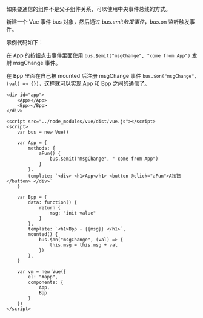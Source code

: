 如果要通信的组件不是父子组件关系，可以使用中央事件总线的方式。

新建一个 Vue 事件 bus 对象，然后通过 bus.$emit 触发事件，bus.$on 监听触发事件。

示例代码如下：

在 App 的按钮点击事件里面使用 `bus.$emit("msgChange", "come from App")` 发射 msgChange 事件。

在 Bpp 里面在自己被 mounted 后注册 msgChange 事件 `bus.$on("msgChange", (val) => {})`，这样就可以实现 App 和 Bpp 之间的通信了。

```
<div id="app">
    <App></App>
    <Bpp></Bpp>
</div>

<script src="../node_modules/vue/dist/vue.js"></script>
<script>
    var bus = new Vue()

    var App = {
        methods: {
            aFun() {
                bus.$emit("msgChange", " come from App")
            }
        },
        template: `<div> <h1>App</h1> <button @click="aFun">A按钮</button> </div>`
    }

    var Bpp = {
        data: function() {
            return {
                msg: "init value"
            }
        },
        template: `<h1>Bpp - {{msg}} </h1>`,
        mounted() {
            bus.$on("msgChange", (val) => {
                this.msg = this.msg + val
            })
        },
    }

    var vm = new Vue({
        el: "#app",
        components: {
            App,
            Bpp
        }
    })
</script>
```
